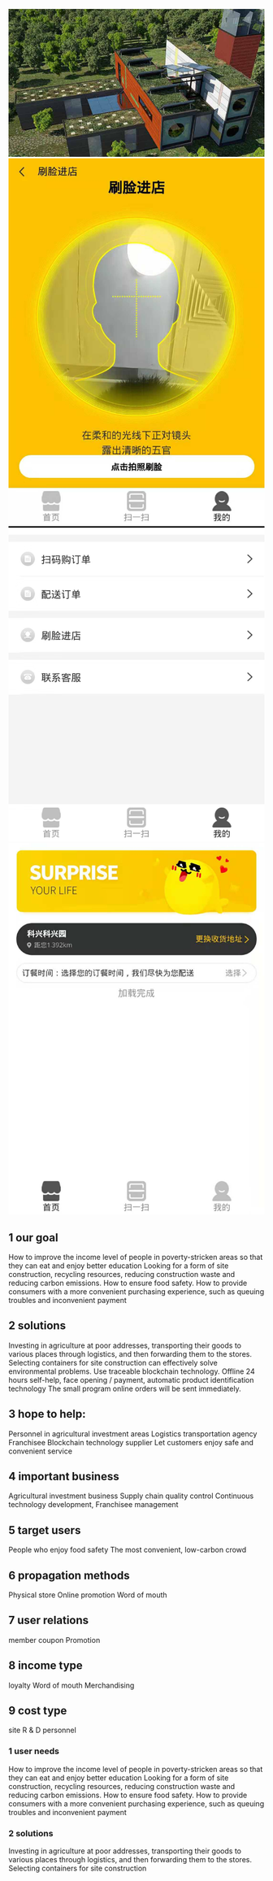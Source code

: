 

![image](https://github.com/jzyadmin/yipan/blob/master/docs/image/01.png)
![image](https://github.com/jzyadmin/yipan/blob/master/docs/image/02.jpg)
![image](https://github.com/jzyadmin/yipan/blob/master/docs/image/03.jpg)
![image](https://github.com/jzyadmin/yipan/blob/master/docs/image/04.jpg)
## 1 our goal
How to improve the income level of people in poverty-stricken areas so that they can eat and enjoy better education
Looking for a form of site construction, recycling resources, reducing construction waste and reducing carbon emissions.
How to ensure food safety.
How to provide consumers with a more convenient purchasing experience, such as queuing troubles and inconvenient payment
 
## 2 solutions
Investing in agriculture at poor addresses, transporting their goods to various places through logistics, and then forwarding them to the stores.
Selecting containers for site construction can effectively solve environmental problems.
Use traceable blockchain technology.
Offline 24 hours self-help, face opening / payment, automatic product identification technology
The small program online orders will be sent immediately.
 
## 3 hope to help:
Personnel in agricultural investment areas
Logistics transportation agency
Franchisee
Blockchain technology supplier
Let customers enjoy safe and convenient service
 
 
## 4 important business
Agricultural investment business
Supply chain quality control
Continuous technology development,
Franchisee management
 
## 5 target users
People who enjoy food safety
The most convenient, low-carbon crowd
 
## 6 propagation methods
Physical store
Online promotion
Word of mouth
 
## 7 user relations
member
coupon
Promotion
 
## 8 income type
loyalty
Word of mouth
Merchandising
 
## 9 cost type
site
R & D personnel
### 1 user needs
How to improve the income level of people in poverty-stricken areas so that they can eat and enjoy better education
Looking for a form of site construction, recycling resources, reducing construction waste and reducing carbon emissions.
How to ensure food safety.
How to provide consumers with a more convenient purchasing experience, such as queuing troubles and inconvenient payment
 
### 2 solutions
Investing in agriculture at poor addresses, transporting their goods to various places through logistics, and then forwarding them to the stores.
Selecting containers for site construction 
